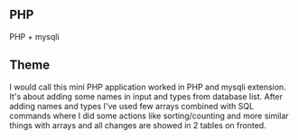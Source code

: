 ## PHP

  PHP + mysqli
  
## Theme

I would call this mini PHP application worked in PHP and mysqli extension. It's about adding some
names in input and types from database list. After adding names and types I've used few arrays
combined with SQL commands where I did some actions like sorting/counting and more similar things with arrays
and all changes are showed in 2 tables on fronted.
